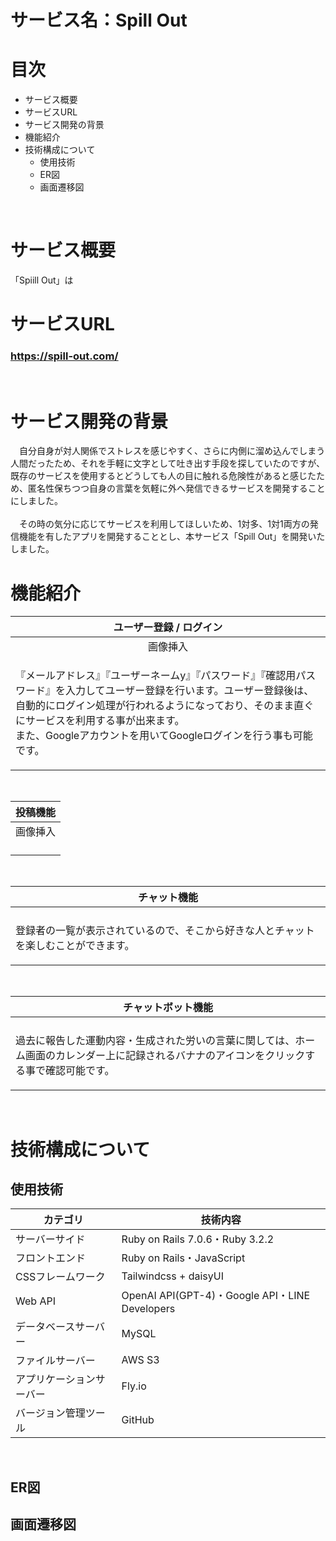 # サービス名：Spill Out

# 目次
- サービス概要
- サービスURL
- サービス開発の背景
- 機能紹介
- 技術構成について
  - 使用技術
  - ER図
  - 画面遷移図<br>
<br>

# サービス概要
「Spiill Out」は

# サービスURL
### https://spill-out.com/<br>
<br>

# サービス開発の背景
　自分自身が対人関係でストレスを感じやすく、さらに内側に溜め込んでしまう人間だったため、それを手軽に文字として吐き出す手段を探していたのですが、既存のサービスを使用するとどうしても人の目に触れる危険性があると感じたため、匿名性保ちつつ自身の言葉を気軽に外へ発信できるサービスを開発することにしました。<br>
<br>
　その時の気分に応じてサービスを利用してほしいため、1対多、1対1両方の発信機能を有したアプリを開発することとし、本サービス「Spill Out」を開発いたしました。
<br>

# 機能紹介
| ユーザー登録 / ログイン |
| :---: |
| 画像挿入 |
| <p align="left">『メールアドレス』『ユーザーネームy』『パスワード』『確認用パスワード』を入力してユーザー登録を行います。ユーザー登録後は、自動的にログイン処理が行われるようになっており、そのまま直ぐにサービスを利用する事が出来ます。<br>また、Googleアカウントを用いてGoogleログインを行う事も可能です。</p> |
<br>

| 投稿機能 |
| :---: |
| 画像挿入|
| <p align="left"><p> |
<br>

| チャット機能 |
| :---: |
| |
| <p align="left">登録者の一覧が表示されているので、そこから好きな人とチャットを楽しむことができます。<p> |
<br>

| チャットボット機能 |
| :---: |
| |
| <p align="left">過去に報告した運動内容・生成された労いの言葉に関しては、ホーム画面のカレンダー上に記録されるバナナのアイコンをクリックする事で確認可能です。<p> |
<br>

# 技術構成について
## 使用技術
| カテゴリ | 技術内容 |
| --- | --- |
| サーバーサイド | Ruby on Rails 7.0.6・Ruby 3.2.2 |
| フロントエンド | Ruby on Rails・JavaScript |
| CSSフレームワーク | Tailwindcss + daisyUI |
| Web API | OpenAI API(GPT-4)・Google API・LINE Developers |
| データベースサーバー | MySQL |
| ファイルサーバー | AWS S3 |
| アプリケーションサーバー | Fly.io |
| バージョン管理ツール | GitHub |
<br>

## ER図

## 画面遷移図